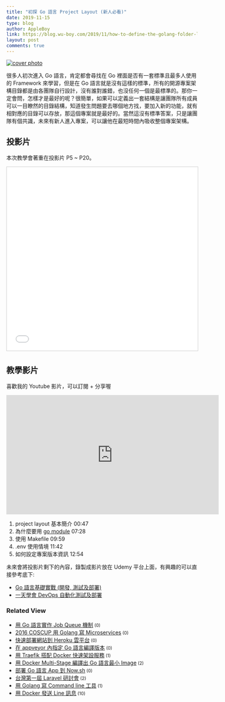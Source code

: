 ```yaml
---
title: "初探 Go 語言 Project Layout (新人必看)"
date: 2019-11-15
type: blog
author: AppleBoy
link: https://blog.wu-boy.com/2019/11/how-to-define-the-golang-folder-layout/
layout: post
comments: true
---
```


<p><a href="https://lh3.googleusercontent.com/pKaq_CvDy37QrubxGcYfXpOoORzOO0t1zJ0eSDpiyNzl0IlrbXeY3zNRGmBVUkK6QdjcfE514j2MxeNdVQRfl8S9wfdEmbeK54414LFUVZLSob62AVimIlmbI7qiQhH_mPjqNDZoL18=w1920-h1080" title="cover photo"><img src="https://lh3.googleusercontent.com/pKaq_CvDy37QrubxGcYfXpOoORzOO0t1zJ0eSDpiyNzl0IlrbXeY3zNRGmBVUkK6QdjcfE514j2MxeNdVQRfl8S9wfdEmbeK54414LFUVZLSob62AVimIlmbI7qiQhH_mPjqNDZoL18=w1920-h1080" alt="cover photo" title="cover photo" /></a></p>
<p>很多人初次進入 Go 語言，肯定都會尋找在 Go 裡面是否有一套標準且最多人使用的 Framework 來學習，但是在 Go 語言就是沒有這樣的標準，所有的開源專案架構目錄都是由各團隊自行設計，沒有誰對誰錯，也沒任何一個是最標準的。那你一定會問，怎樣才是最好的呢？很簡單，如果可以定義出一套結構是讓團隊所有成員可以一目瞭然的目錄結構，知道發生問題要去哪個地方找，要加入新的功能，就有相對應的目錄可以存放，那這個專案就是最好的。當然這沒有標準答案，只是讓團隊有個共識，未來有新人進入專案，可以讓他在最短時間內吸收整個專案架構。</p>
<span id="more-7549"></span>
<h2>投影片</h2>
<p>本次教學會著重在投影片 P5 ~ P20。</p>
<iframe src="//www.slideshare.net/slideshow/embed_code/key/dkaLirPqQf6D3V?startSlide=5" width="595" height="485" frameborder="0" marginwidth="0" marginheight="0" scrolling="no" style="border:1px solid #CCC; border-width:1px; margin-bottom:5px; max-width: 100%;" allowfullscreen> </iframe>
<h2>教學影片</h2>
<p>喜歡我的 Youtube 影片，可以訂閱 + 分享喔</p>
<iframe width="560" height="315" src="https://www.youtube.com/embed/jApleGS2hQY" frameborder="0" allow="accelerometer; autoplay; encrypted-media; gyroscope; picture-in-picture" allowfullscreen></iframe>
<ol>
<li>project layout 基本簡介 00:47</li>
<li>為什麼要用 <a href="https://blog.wu-boy.com/2018/10/go-1-11-support-go-module/comment-page-1/" title="go module">go module</a> 07:28</li>
<li>使用 Makefile  09:59</li>
<li>.env 使用情境  11:42</li>
<li>如何設定專案版本資訊 12:54</li>
</ol>
<p>未來會將投影片剩下的內容，錄製成影片放在 Udemy 平台上面，有興趣的可以直接參考底下:</p>
<ul>
<li><a href="https://www.udemy.com/course/golang-fight/?couponCode=20191201">Go 語言基礎實戰 (開發, 測試及部署)</a></li>
<li><a href="https://www.udemy.com/course/devops-oneday/?couponCode=20191201">一天學會 DevOps 自動化測試及部署</a></li>
</ul>
<div class="wp_rp_wrap  wp_rp_plain" ><div class="wp_rp_content"><h3 class="related_post_title">Related View</h3><ul class="related_post wp_rp"><li data-position="0" data-poid="in-7523" data-post-type="none" ><a href="https://blog.wu-boy.com/2019/10/job-queue-in-golang/" class="wp_rp_title">用 Go 語言實作 Job Queue 機制</a><small class="wp_rp_comments_count"> (0)</small><br /></li><li data-position="1" data-poid="in-6493" data-post-type="none" ><a href="https://blog.wu-boy.com/2016/08/build-microservices-in-golang/" class="wp_rp_title">2016 COSCUP 用 Golang 寫 Microservices</a><small class="wp_rp_comments_count"> (0)</small><br /></li><li data-position="2" data-poid="in-7250" data-post-type="none" ><a href="https://blog.wu-boy.com/2019/02/deploy-golang-app-to-heroku/" class="wp_rp_title">快速部署網站到 Heroku 雲平台</a><small class="wp_rp_comments_count"> (0)</small><br /></li><li data-position="3" data-poid="in-7352" data-post-type="none" ><a href="https://blog.wu-boy.com/2019/04/install-specific-go-version-in-appveyor/" class="wp_rp_title">在 appveyor 內指定 Go 語言編譯版本</a><small class="wp_rp_comments_count"> (0)</small><br /></li><li data-position="4" data-poid="in-7193" data-post-type="none" ><a href="https://blog.wu-boy.com/2019/01/deploy-service-using-traefik-and-docker/" class="wp_rp_title">用 Traefik 搭配 Docker 快速架設服務</a><small class="wp_rp_comments_count"> (1)</small><br /></li><li data-position="5" data-poid="in-6714" data-post-type="none" ><a href="https://blog.wu-boy.com/2017/04/build-minimal-docker-container-using-multi-stage-for-go-app/" class="wp_rp_title">用 Docker Multi-Stage 編譯出 Go 語言最小 Image</a><small class="wp_rp_comments_count"> (2)</small><br /></li><li data-position="6" data-poid="in-6819" data-post-type="none" ><a href="https://blog.wu-boy.com/2017/09/deploy-go-app-to-zeit-now/" class="wp_rp_title">部署 Go 語言 App 到 Now.sh</a><small class="wp_rp_comments_count"> (0)</small><br /></li><li data-position="7" data-poid="in-6762" data-post-type="none" ><a href="https://blog.wu-boy.com/2017/07/laravel-conf-in-taipei/" class="wp_rp_title">台灣第一屆 Laravel 研討會</a><small class="wp_rp_comments_count"> (2)</small><br /></li><li data-position="8" data-poid="in-6661" data-post-type="none" ><a href="https://blog.wu-boy.com/2017/02/write-command-line-in-golang/" class="wp_rp_title">用 Golang 寫 Command line 工具</a><small class="wp_rp_comments_count"> (1)</small><br /></li><li data-position="9" data-poid="in-6569" data-post-type="none" ><a href="https://blog.wu-boy.com/2016/11/send-line-notification-using-docker-written-in-golang/" class="wp_rp_title">用 Docker 發送 Line 訊息</a><small class="wp_rp_comments_count"> (10)</small><br /></li></ul></div></div>